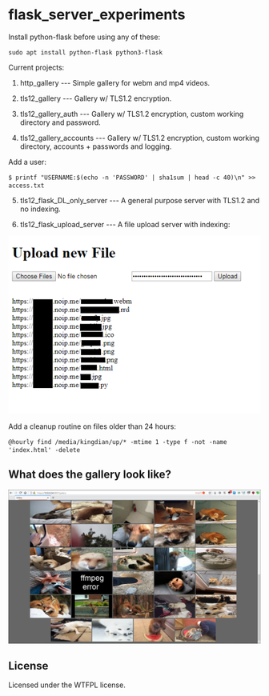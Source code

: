 # flask_server_experiments

Install python-flask before using any of these:
```
sudo apt install python-flask python3-flask
```

Current projects:
1) http_gallery --- Simple gallery for webm and mp4 videos.

2) tls12_gallery --- Gallery w/ TLS1.2 encryption.

3) tls12_gallery_auth --- Gallery w/ TLS1.2 encryption, custom working directory and password.

4) tls12_gallery_accounts --- Gallery w/ TLS1.2 encryption, custom working directory, accounts + passwords and logging.

Add a user:
```
$ printf "USERNAME:$(echo -n 'PASSWORD' | sha1sum | head -c 40)\n" >> access.txt
```

5) tls12_flask_DL_only_server --- A general purpose server with TLS1.2 and no indexing.

6) tls12_flask_upload_server --- A file upload server with indexing:

![alt text](https://raw.githubusercontent.com/ran-sama/flask_server_experiments/master/preview.png)

Add a cleanup routine on files older than 24 hours:
```
@hourly find /media/kingdian/up/* -mtime 1 -type f -not -name 'index.html' -delete
```

## What does the gallery look like?

![alt text](https://raw.githubusercontent.com/ran-sama/flask_server_experiments/master/gallery_example.jpg)

## License
Licensed under the WTFPL license.
